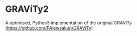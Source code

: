 # GRAViTy2
A optimised, Python3 implementation of the original GRAViTy (https://github.com/PAiewsakun/GRAViTy)
